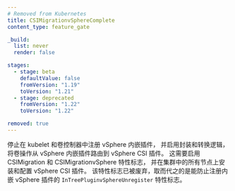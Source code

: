 ```yaml
---
# Removed from Kubernetes
title: CSIMigrationvSphereComplete
content_type: feature_gate

_build:
  list: never
  render: false

stages:
  - stage: beta 
    defaultValue: false
    fromVersion: "1.19"
    toVersion: "1.21"
  - stage: deprecated
    fromVersion: "1.22"
    toVersion: "1.22"

removed: true  
---
```

<!--
Stops registering the vSphere in-tree plugin in kubelet
and volume controllers and enables shims and translation logic to route volume operations
from the vSphere in-tree plugin to vSphere CSI plugin. Requires CSIMigration and
CSIMigrationvSphere feature flags enabled and vSphere CSI plugin installed and
configured on all nodes in the cluster. This flag has been deprecated in favor
of the `InTreePluginvSphereUnregister` feature flag which prevents the
registration of in-tree vsphere plugin.
-->
停止在 kubelet 和卷控制器中注册 vSphere 内嵌插件，
并启用封装和转换逻辑，将卷操作从 vSphere 内嵌插件路由到 vSphere CSI 插件。
这需要启用 CSIMigration 和 CSIMigrationvSphere 特性标志，
并在集群中的所有节点上安装和配置 vSphere CSI 插件。
该特性标志已被废弃，取而代之的是能防止注册内嵌 vSphere 插件的
`InTreePluginvSphereUnregister` 特性标志。